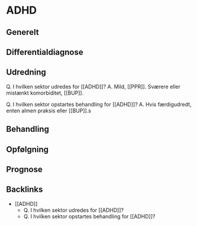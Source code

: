 # ADHD
## Generelt


## Differentialdiagnose


## Udredning
Q. I hvilken sektor udredes for [[ADHD]]?
A. Mild, [[PPR]]. Sværere eller mistænkt komorbiditet, [[BUP]].

Q. I hvilken sektor opstartes behandling for [[ADHD]]?
A. Hvis færdigudredt, enten almen praksis eller [[BUP]].s

## Behandling


## Opfølgning


## Prognose

<!-- #anki/tag/med/Psychiatry #anki/deck/Medicine -->

## Backlinks
* [[ADHD]]
	* Q. I hvilken sektor udredes for [[ADHD]]?
	* Q. I hvilken sektor opstartes behandling for [[ADHD]]?

<!-- {BearID:8EE1FD42-D643-481D-A327-698A6366AAC3-3083-00001435A500B34F} -->
